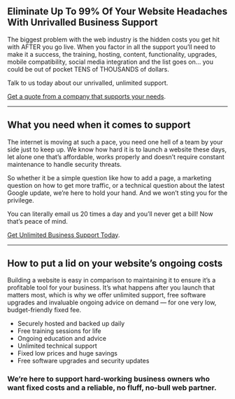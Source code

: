 ## Eliminate Up To 99% Of Your Website Headaches With Unrivalled Business Support

The biggest problem with the web industry is the hidden costs you get hit with AFTER you go live. When you factor in all the support you’ll need to make it a success, the training, hosting, content, functionality, upgrades, mobile compatibility, social media integration and the list goes on… you could be out of pocket TENS of THOUSANDS of dollars.

Talk to us today about our unrivalled, unlimited support.

[Get a quote from a company that supports your needs](https://dmaillard.com/contact).

***

## What you need when it comes to support

The internet is moving at such a pace, you need one hell of a team by your side just to keep up. We know how hard it is to launch a website these days, let alone one that’s affordable, works properly and doesn’t require constant maintenance to handle security threats.

So whether it be a simple question like how to add a page, a marketing question on how to get more traffic, or a technical question about the latest Google update, we’re here to hold your hand. And we won’t sting you for the privilege.

You can literally email us 20 times a day and you’ll never get a bill! Now that’s peace of mind.

[Get Unlimited Business Support Today](https://dmaillard.com/contact).

***

## How to put a lid on your website’s ongoing costs

Building a website is easy in comparison to maintaining it to ensure it’s a profitable tool for your business. It’s what happens after you launch that matters most, which is why we offer unlimited support, free software upgrades and invaluable ongoing advice on demand — for one very low, budget-friendly fixed fee.

*   Securely hosted and backed up daily
*   Free training sessions for life
*   Ongoing education and advice
*   Unlimited technical support
*   Fixed low prices and huge savings
*   Free software upgrades and security updates

### We’re here to support hard-working business owners who want **fixed costs** and a **reliable, no fluff, no-bull web partner**.
